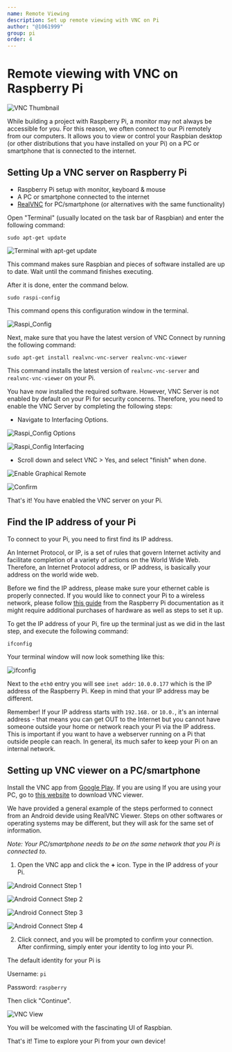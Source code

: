 ```yaml
---
name: Remote Viewing
description: Set up remote viewing with VNC on Pi
author: "@1061999"
group: pi
order: 4
---
```


# Remote viewing with VNC on Raspberry Pi

![VNC Thumbnail](img/thumbnail.png)

While building a project with Raspberry Pi, a monitor may not always be accessible for you. For this reason, we often connect to our Pi remotely from our computers. It allows you to view or control your Raspbian desktop (or other distributions that you have installed on your Pi) on a PC or smartphone that is connected to the internet. 

## Setting Up a VNC server on Raspberry Pi

- Raspberry Pi setup with monitor, keyboard & mouse
- A PC or smartphone connected to the internet
- [RealVNC](https://www.realvnc.com/en/) for PC/smartphone (or alternatives with the same functionality)

Open "Terminal" (usually located on the task bar of Raspbian) and enter the following command:

    sudo apt-get update

![Terminal with apt-get update](img/terminal.png)

This command makes sure Raspbian and pieces of software installed are up to date. Wait until the command finishes executing.

After it is done, enter the command below.

    sudo raspi-config

This command opens this configuration window in the terminal.

![Raspi_Config](img/raspi_config.png)

Next, make sure that you have the latest version of VNC Connect by running the following command:

    sudo apt-get install realvnc-vnc-server realvnc-vnc-viewer

This command installs the latest version of `realvnc-vnc-server` and `realvnc-vnc-viewer` on your Pi.

You have now installed the required software. However, VNC Server is not enabled by default on your Pi for security concerns. Therefore, you need to enable the VNC Server by completing the following steps:

- Navigate to Interfacing Options.

![Raspi_Config Options](img/raspi_config_options.png)

![Raspi_Config Interfacing](img/raspi_config_interfacing.png)

- Scroll down and select VNC > Yes, and select "finish" when done.

![Enable Graphical Remote](img/enable_graphical_remote.png)

![Confirm](img/confirm.png)

That's it! You have enabled the VNC server on your Pi.

## Find the IP address of your Pi

To connect to your Pi, you need to first find its IP address.  

An Internet Protocol, or IP, is a set of rules that govern Internet activity and facilitate completion of a variety of actions on the World Wide Web. Therefore, an Internet Protocol address, or IP address, is basically your address on the world wide web.

Before we find the IP address, please make sure your ethernet cable is properly connected. If you would like to connect your Pi to a wireless network, please follow [this guide](https://www.raspberrypi.org/documentation/configuration/wireless/wireless-cli.md) from the Raspberry Pi documentation as it might require additional purchases of hardware as well as steps to set it up.

To get the IP address of your Pi, fire up the terminal just as we did in the last step, and execute the following command:

    ifconfig

Your terminal window will now look something like this: 

![ifconfig](img/if-config.jpg)

Next to the `eth0` entry you will see `inet addr`: `10.0.0.177` which is the IP address of the Raspberry Pi. Keep in mind that your IP address may be different. 

Remember! If your IP address starts with `192.168.` or `10.0.`, it's an internal address - that means you can get OUT to the Internet but you cannot have someone outside your home or network reach your Pi via the IP address. This is important if you want to have a webserver running on a Pi that outside people can reach. In general, its much safer to keep your Pi on an internal network.

## Setting up VNC viewer on a PC/smartphone

Install the VNC app from [Google Play](https://play.google.com/store/apps/details?id=com.realvnc.viewer.android&hl=en). If you are using  If you are using your PC, go to [this website](https://www.realvnc.com/en/connect/download/viewer/) to download VNC viewer.

We have provided a general example of the steps performed to connect from an Android devide using RealVNC Viewer. Steps on other softwares or operating systems may be different, but they will ask for the same set of information.

*Note: Your PC/smartphone needs to be on the same network that you Pi is connected to.*

1. Open the VNC app and click the **+** icon. Type in the IP address of your Pi.

![Android Connect Step 1](img/android_connect_1.png)

![Android Connect Step 2](img/android_connect_2.png)

![Android Connect Step 3](img/android_connect_3.png)

![Android Connect Step 4](img/android_connect_4.png)

2. Click connect, and you will be prompted to confirm your connection. After confirming, simply enter your identity to log into your Pi.

The default identity for your Pi is

Username: `pi`

Password: `raspberry`

Then click "Continue".

![VNC View](img/vnc_view.png)

You will be welcomed with the fascinating UI of Raspbian.

That's it! Time to explore your Pi from your own device!
